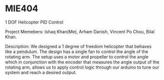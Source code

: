 # MIE404
 1 DOF Helicopter PID Control

Project Memebers: Ishaq Khan(Me), Arham Danish, Vincent Po Chou, Bilal Khan.

Description: We designed a 1 degree of freedom helicopter that behaves like a pendulum. The design has a single fan to control the angle of the rotating arm. The setup uses a motor and propeller to control the angle which in conjunction with the encoder that measures the angle output of the rotating arm, allows us to apply control logic through our arduino to tune our system and reach a desired output.
